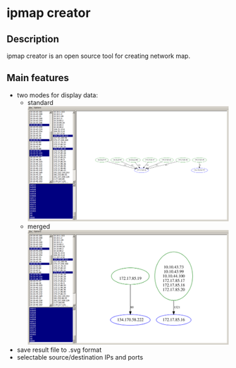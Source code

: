 # ipmap creator

## Description
ipmap creator is an open source tool for creating network map.

## Main features
* two modes for display data:
  * standard 
![Standart example](/screen2.png)
  * merged
![Merged example](/screen1.png)
* save result file to .svg format
* selectable source/destination IPs and ports
